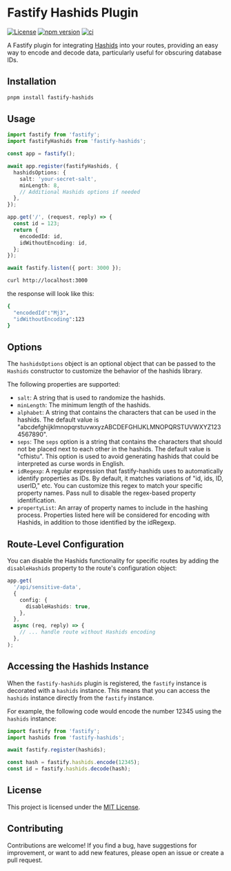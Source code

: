 # Fastify Hashids Plugin

[![License](https://img.shields.io/github/license/andersonjoseph/fastify-hashids)](https://github.com/andersonjoseph/fastify-hashids/blob/main/LICENSE)
[![npm version](https://badge.fury.io/js/fastify-hashids.svg)](https://badge.fury.io/js/fastify-hashids)
[![ci](https://github.com/andersonjoseph/fastify-hashids/actions/workflows/node.js.yml/badge.svg)](https://github.com/andersonjoseph/fastify-hashids/actions/workflows/node.js.yml)

A Fastify plugin for integrating [Hashids](https://github.com/niieani/hashids.js) into your routes, providing an easy way to encode and decode data, particularly useful for obscuring database IDs.

## Installation

```bash
pnpm install fastify-hashids
```

## Usage

```typescript
import fastify from 'fastify';
import fastifyHashids from 'fastify-hashids';

const app = fastify();

await app.register(fastifyHashids, {
  hashidsOptions: {
    salt: 'your-secret-salt',
    minLength: 8,
    // Additional Hashids options if needed
  },
});

app.get('/', (request, reply) => {
  const id = 123;
  return {
    encodedId: id,
    idWithoutEncoding: id,
  };
});

await fastify.listen({ port: 3000 });
```

```sh
curl http://localhost:3000
```

the response will look like this:

```sh
{
  "encodedId":"Mj3",
  "idWithoutEncoding":123
}
```

## Options

The `hashidsOptions` object is an optional object that can be passed to the `Hashids` constructor to customize the behavior of the hashids library.

The following properties are supported:

- `salt`: A string that is used to randomize the hashids.
- `minLength`: The minimum length of the hashids.
- `alphabet`: A string that contains the characters that can be used in the hashids. The default value is "abcdefghijklmnopqrstuvwxyzABCDEFGHIJKLMNOPQRSTUVWXYZ1234567890".
- `seps`: The `seps` option is a string that contains the characters that should not be placed next to each other in the hashids. The default value is "cfhistu". This option is used to avoid generating hashids that could be interpreted as curse words in English.
- `idRegexp`: A regular expression that fastify-hashids uses to automatically identify properties as IDs. By default, it matches variations of "id, ids, ID, userID," etc. You can customize this regex to match your specific property names. Pass null to disable the regex-based property identification.
- `propertyList`: An array of property names to include in the hashing process. Properties listed here will be considered for encoding with Hashids, in addition to those identified by the idRegexp.

## Route-Level Configuration

You can disable the Hashids functionality for specific routes by adding the `disableHashids` property to the route's configuration object:

```typescript
app.get(
  '/api/sensitive-data',
  {
    config: {
      disableHashids: true,
    },
  },
  async (req, reply) => {
    // ... handle route without Hashids encoding
  },
);
```

## Accessing the Hashids Instance

When the `fastify-hashids` plugin is registered, the `fastify` instance is decorated with a `hashids` instance. This means that you can access the `hashids` instance directly from the `fastify` instance.

For example, the following code would encode the number 12345 using the `hashids` instance:

```typescript
import fastify from 'fastify';
import hashids from 'fastify-hashids';

await fastify.register(hashids);

const hash = fastify.hashids.encode(12345);
const id = fastify.hashids.decode(hash);
```

## License

This project is licensed under the [MIT License](https://github.com/andersonjoseph/fastify-hashids/blob/main/LICENSE).

## Contributing

Contributions are welcome! If you find a bug, have suggestions for improvement, or want to add new features, please open an issue or create a pull request.